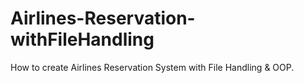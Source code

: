 # Airlines-Reservation-withFileHandling
How to create Airlines Reservation System with File Handling & OOP.

